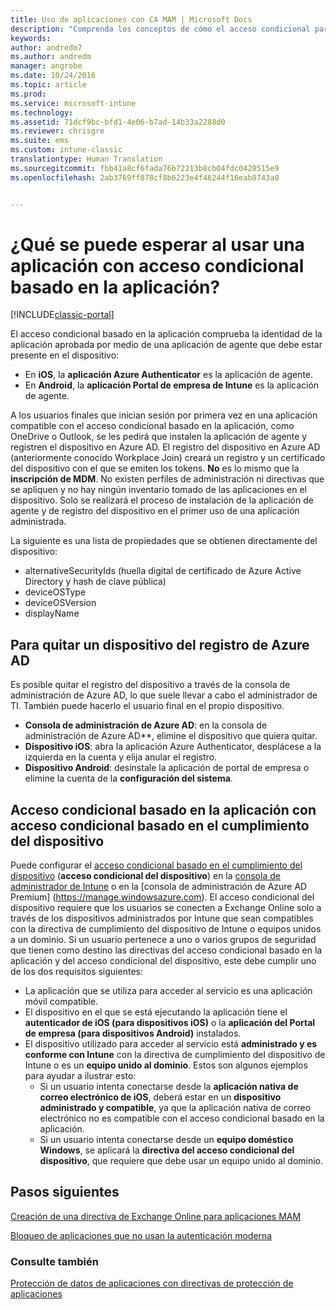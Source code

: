 ```yaml
---
title: Uso de aplicaciones con CA MAM | Microsoft Docs
description: "Comprenda los conceptos de cómo el acceso condicional para MAM puede ayudar a controlar qué aplicaciones tienen acceso a los servicios de Office&365;."
keywords: 
author: andredm7
ms.author: andredm
manager: angrobe
ms.date: 10/24/2016
ms.topic: article
ms.prod: 
ms.service: microsoft-intune
ms.technology: 
ms.assetid: 71dcf9bc-bfd1-4e06-b7ad-14b33a2288d0
ms.reviewer: chrisgre
ms.suite: ems
ms.custom: intune-classic
translationtype: Human Translation
ms.sourcegitcommit: fbb41a8cf6fada76b72213b8cb04fdc0428515e9
ms.openlocfilehash: 2ab3769ff878cf8b6223e4f46244f16eab8743a0


---
```

# <a name="what-to-expect-when-using-an-app-with-app-based-ca"></a>¿Qué se puede esperar al usar una aplicación con acceso condicional basado en la aplicación?

[!INCLUDE[classic-portal](../includes/classic-portal.md)]

El acceso condicional basado en la aplicación comprueba la identidad de la aplicación aprobada por medio de una aplicación de agente que debe estar presente en el dispositivo:
*  En **iOS**, la **aplicación Azure Authenticator** es la aplicación de agente.
* En **Android**, la **aplicación Portal de empresa de Intune** es la aplicación de agente. 

A los usuarios finales que inician sesión por primera vez en una aplicación compatible con el acceso condicional basado en la aplicación, como OneDrive o Outlook, se les pedirá que instalen la aplicación de agente y registren el dispositivo en Azure AD. El registro del dispositivo en Azure AD (anteriormente conocido Workplace Join) creará un registro y un certificado del dispositivo con el que se emiten los tokens.  **No** es lo mismo que la **inscripción de MDM**. No existen perfiles de administración ni directivas que se apliquen y no hay ningún inventario tomado de las aplicaciones en el dispositivo.  Solo se realizará el proceso de instalación de la aplicación de agente y de registro del dispositivo en el primer uso de una aplicación administrada.

La siguiente es una lista de propiedades que se obtienen directamente del dispositivo:

* alternativeSecurityIds (huella digital de certificado de Azure Active Directory y hash de clave pública)
* deviceOSType
* deviceOSVersion
* displayName

## <a name="to-remove-a-device-from-azure-ad-registration"></a>Para quitar un dispositivo del registro de Azure AD
Es posible quitar el registro del dispositivo a través de la consola de administración de Azure AD, lo que suele llevar a cabo el administrador de TI.  También puede hacerlo el usuario final en el propio dispositivo.

* **Consola de administración de Azure AD**: en la consola de administración de Azure AD**, elimine el dispositivo que quiera quitar.
* **Dispositivo iOS**: abra la aplicación Azure Authenticator, desplácese a la izquierda en la cuenta y elija anular el registro.  
* **Dispositivo Android**: desinstale la aplicación de portal de empresa o elimine la cuenta de la **configuración del sistema**.



## <a name="app-based-ca-with-conditional-access-based-on-device-compliance"></a>Acceso condicional basado en la aplicación con acceso condicional basado en el cumplimiento del dispositivo  

Puede configurar el [acceso condicional basado en el cumplimiento del dispositivo](restrict-access-to-email-and-o365-services-with-microsoft-intune.md) (**acceso condicional del dispositivo**) en la [consola de administrador de Intune](https://manage.microsoft.com) o en la [consola de administración de Azure AD Premium] (https://manage.windowsazure.com). El acceso condicional del dispositivo requiere que los usuarios se conecten a Exchange Online solo a través de los dispositivos administrados por Intune que sean compatibles con la directiva de cumplimiento del dispositivo de Intune o equipos unidos a un dominio.  Si un usuario pertenece a uno o varios grupos de seguridad que tienen como destino las directivas del acceso condicional basado en la aplicación y del acceso condicional del dispositivo, este debe cumplir uno de los dos requisitos siguientes:
* La aplicación que se utiliza para acceder al servicio es una aplicación móvil compatible. 
* El dispositivo en el que se está ejecutando la aplicación tiene el **autenticador de iOS (para dispositivos iOS)** o la **aplicación del Portal de empresa (para dispositivos Android)** instalados.
* El dispositivo utilizado para acceder al servicio está **administrado y es conforme con Intune** con la directiva de cumplimiento del dispositivo de Intune o es un **equipo unido al dominio**.  Estos son algunos ejemplos para ayudar a ilustrar esto:
  * Si un usuario intenta conectarse desde la **aplicación nativa de correo electrónico de iOS**, deberá estar en un **dispositivo administrado y compatible**, ya que la aplicación nativa de correo electrónico no es compatible con el acceso condicional basado en la aplicación.
  * Si un usuario intenta conectarse desde un **equipo doméstico Windows**, se aplicará la **directiva del acceso condicional del dispositivo**, que requiere que debe usar un equipo unido al dominio.

## <a name="next-steps"></a>Pasos siguientes
[Creación de una directiva de Exchange Online para aplicaciones MAM](mam-ca-for-exchange-online.md)

[Bloqueo de aplicaciones que no usan la autenticación moderna](block-apps-with-no-modern-authentication.md)

### <a name="see-also"></a>Consulte también

[Protección de datos de aplicaciones con directivas de protección de aplicaciones](protect-app-data-using-mobile-app-management-policies-with-microsoft-intune.md)



<!--HONumber=Feb17_HO2-->


